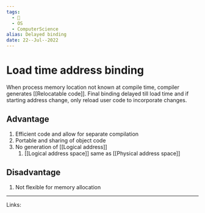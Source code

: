 ```yaml
---
tags:
  - 🌱
  - OS
  - ComputerScience 
alias: Delayed binding
date: 22--Jul--2022
---
```


# Load time address binding

When process memory location not known at compile time, compiler generates [[Relocatable code]]. Final binding delayed till load time and if starting address change, only reload user code to incorporate changes.

## Advantage

1. Efficient code and allow for separate compilation
2. Portable and sharing of object code
3. No generation of [[Logical address]]
    1. [[Logical address space]] same as [[Physical address space]]

## Disadvantage

1. Not flexible for memory allocation

---
Links: 